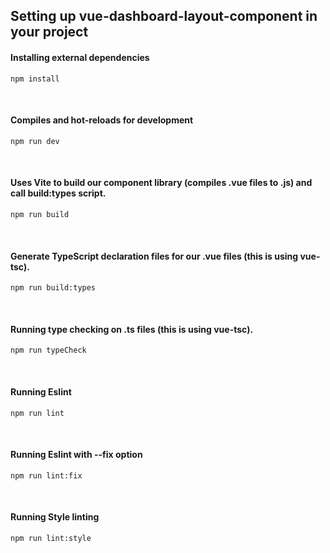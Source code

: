 ## Setting up vue-dashboard-layout-component in your project

#### Installing external dependencies
```
npm install
```

<br/>

#### Compiles and hot-reloads for development
```
npm run dev
```

<br/>

#### Uses Vite to build our component library (compiles .vue files to .js) and call build:types script.
```
npm run build
```

<br/>

#### Generate TypeScript declaration files for our .vue files (this is using vue-tsc).
```
npm run build:types
```

<br/>

#### Running type checking on .ts files (this is using vue-tsc).
```
npm run typeCheck
```

<br/>

#### Running Eslint
```
npm run lint
```

<br/>

#### Running Eslint with --fix option
```
npm run lint:fix
```

<br/>

#### Running Style linting
```
npm run lint:style
```
